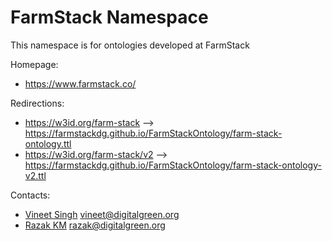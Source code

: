 # FarmStack Namespace

This namespace is for ontologies developed at FarmStack

Homepage:
* https://www.farmstack.co/

Redirections:
* https://w3id.org/farm-stack --> https://farmstackdg.github.io/FarmStackOntology/farm-stack-ontology.ttl
* https://w3id.org/farm-stack/v2 --> https://farmstackdg.github.io/FarmStackOntology/farm-stack-ontology-v2.ttl

Contacts:
* [Vineet Singh](https://github.com/vineetsingh09/) <vineet@digitalgreen.org>
* [Razak KM](https://github.com/razak0405/) <razak@digitalgreen.org>
